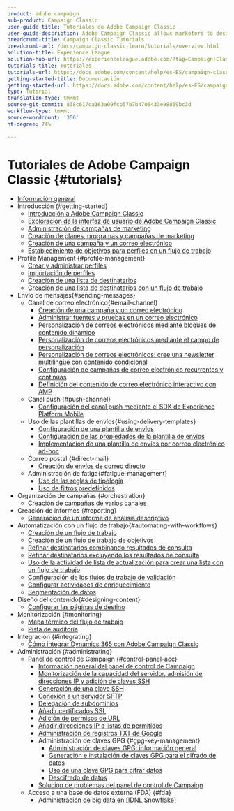 ```yaml
---
product: adobe campaign
sub-product: Campaign Classic
user-guide-title: Tutoriales de Adobe Campaign Classic
user-guide-description: Adobe Campaign Classic allows marketers to design cross-channel customer experiences and provides an environment for visual campaign orchestration, real time interaction management, and cross channel execution.
breadcrumb-title: Campaign Classic Tutorials
breadcrumb-url: /docs/campaign-classic-learn/tutorials/overview.html
solution-title: Experience League
solution-hub-url: https://experienceleague.adobe.com/?tag=Campaign+Classic#recommended/solutions/campaign
tutorials-title: Tutoriales
tutorials-url: https://docs.adobe.com/content/help/es-ES/campaign-classic-learn/tutorials/overview.html
getting-started-title: Documentación
getting-started-url: https://docs.adobe.com/content/help/es-ES/campaign-classic/using/getting-started/starting-with-adobe-campaign/about-adobe-campaign-classic.html
type: Tutorial
translation-type: tm+mt
source-git-commit: 838c617ca163a09fcb57b7b4706433e98869bc3d
workflow-type: tm+mt
source-wordcount: '356'
ht-degree: 74%

---
```



# Tutoriales de Adobe Campaign Classic {#tutorials}

+ [Información general](/help/overview.md)
+ Introducción {#getting-started}
   + [Introducción a Adobe Campaign Classic](/help/getting-started/introduction-to-adobe-campaign-classic.md)
   + [Exploración de la interfaz de usuario de Adobe Campaign Classic](/help/getting-started/exploring-the-adobe-campaign-classic-user-interface.md)
   + [Administración de campañas de marketing](/help/getting-started/managing-marketing-campaigns.md)
   + [Creación de planes, programas y campañas de marketing](/help/getting-started/creating-a-marketing-plan-programs-and-campaigns.md)
   + [Creación de una campaña y un correo electrónico](https://docs.adobe.com/content/help/en/campaign-classic-learn/tutorials/getting-started/creating-a-campaign-and-an-email.html)
   + [Establecimiento de objetivos para perfiles en un flujo de trabajo](/help/getting-started/targeting-profiles-in-a-workflow.md)
+ Profile Management {#profile-management}
   + [Crear y administrar perfiles](/help/profile-management/create-and-manage-profiles.md)
   + [Importación de perfiles](/help/data-management/importing-profiles.md)
   + [Creación de una lista de destinatarios](/help/profile-management/creating-a-list-of-recipients.md)
   + [Creación de una lista de destinatarios con un flujo de trabajo](/help/profile-management/creating-a-list-of-recipients-with-a-workflow.md)
+ Envío de mensajes{#sending-messages}
   + Canal de correo electrónico{#email-channel}
      + [Creación de una campaña y un correo electrónico](/help/getting-started/creating-a-campaign-and-an-email.md)
      + [Administrar fuentes y pruebas en un correo electrónico](/help/sending-messages/managing-seed-and-proofs.md)
      + [Personalización de correos electrónicos mediante bloques de contenido dinámico](/help/sending-messages/email-channel/personalization-with-dynamic-content-blocks.md)
      + [Personalización de correos electrónicos mediante el campo de personalización](/help/sending-messages/email-channel/personalizing-emails-using-personalization-fields.md)
      + [Personalización de correos electrónicos: cree una newsletter multilingüe con contenido condicional](/help/sending-messages/email-channel/personalizing-emails-create-a-multi-lingual-newsletter-using-conditional-content.md)
      + [Configuración de campañas de correo electrónico recurrentes y continuas](/help/sending-messages/recurring-deliveries.md)
      + [Definición del contenido de correo electrónico interactivo con AMP](/help/sending-messages/email-channel/defining-interactive-email-content-with-amp.md)
   + Canal push {#push-channel}
      + [Configuración del canal push mediante el SDK de Experience Platform Mobile](/help/sending-messages/mobile-channel/configure-push-using-aep-mobile-sdk.md)
   + Uso de las plantillas de envíos{#using-delivery-templates}
      + [Configuración de una plantilla de envíos](/help/sending-messages/using-delivery-templates/configuring-a-delivery-template.md)
      + [Configuración de las propiedades de la plantilla de envíos](/help/sending-messages/using-delivery-templates/setting-delivery-template-properties.md)
      + [Implementación de una plantilla de envíos por correo electrónico ad-hoc](/help/sending-messages/using-delivery-templates/deploying-ad-hoc-email-delivery-template.md)
   + Correo postal {#direct-mail}
      + [Creación de envíos de correo directo](/help/sending-messages/direct-mail/creating-direct-mail-deliveries.md)
   + Administración de fatiga{#fatigue-management}
      + [Uso de las reglas de tipología](/help/sending-messages/fatigue-management/typology-rules-for-fatigue-management.md)
      + [Uso de filtros predefinidos](/help/sending-messages/fatigue-management/fatigue-management-using-filters.md)
+ Organización de campañas {#orchestration}
   + [Creación de campañas de varios canales](/help/orchestrating-campaigns/multi-channel-campaigns.md)
+ Creación de informes {#reporting}
   + [Generación de un informe de análisis descriptivo](/help/reporting/generating-a-descriptive-analysis-report.md)
+ Automatización con un flujo de trabajo{#automating-with-workflows}
   + [Creación de un flujo de trabajo](/help/automating-with-workflows/creating-a-workflow.md)
   + [Creación de un flujo de trabajo de objetivos](/help/automating-with-workflows/creating-a-targeting-workflow.md)
   + [Refinar destinatarios combinando resultados de consulta](/help/automating-with-workflows/refining-targets-by-combining-query-results.md)
   + [Refinar destinatarios excluyendo los resultados de consulta](/help/automating-with-workflows/refining-targets-by-excluding-query-results.md)
   + [Uso de la actividad de lista de actualización para crear una lista con un flujo de trabajo](/help/automating-with-workflows/using-the-update-list-activity.md)
   + [Configuración de los flujos de trabajo de validación](/help/automating-with-workflows/validation-flow-configuration.md)
   + [Configurar actividades de enriquecimiento](/help/automating-with-workflows/enrichment-activity.md)
   + [Segmentación de datos](/help/data-management/data-segmentation.md)
+ Diseño del contenido{#designing-content}
   + [Configurar las páginas de destino](/help/designing-content/configure-landingpages.md)
+ Monitorización {#monitoring}
   + [Mapa térmico del flujo de trabajo](/help/monitoring-campaign-classic/workflow-heatmap.md)
   + [Pista de auditoría](/help/monitoring-campaign-classic/audit-trail.md)
+ Integración {#integrating}
   + [Cómo integrar Dynamics 365 con Adobe Campaign Classic](/help/integrations/dynamics365-integration.md)
+ Administración {#administrating}
   + Panel de control de Campaign {#control-panel-acc}
      + [Información general del panel de control de Campaign](/help/monitoring-campaign-classic/control-panel/control-panel-overview.md)
      + [Monitorización de la capacidad del servidor, admisión de direcciones IP y adición de claves SSH](/help/monitoring-campaign-classic/control-panel/monitoring-server-capacity-allow-listing-adding-ssh-key.md)
      + [Generación de una clave SSH](/help/monitoring-campaign-classic/control-panel/generate-ssh-key.md)
      + [Conexión a un servidor SFTP](/help/monitoring-campaign-classic/control-panel/connect-to-sftp-server.md)
      + [Delegación de subdominios](/help/monitoring-campaign-classic/control-panel/subdomain-delegation.md)
      + [Añadir certificados SSL](/help/monitoring-campaign-classic/control-panel/adding-ssl-certificates.md)
      + [Adición de permisos de URL](/help/monitoring-campaign-classic/control-panel/adding-url-permissions.md)
      + [Añadir direcciones IP a listas de permitidos](/help/monitoring-campaign-classic/control-panel/ip-allow-listing.md)
      + [Administración de registros TXT de Google](/help/monitoring-campaign-classic/control-panel/google-txt-record-management.md)
      + Administración de claves GPG {#gpg-key-management}
         + [Administración de claves GPG: información general](/help/monitoring-campaign-classic/control-panel/gpg-key-management/gpg-key-management-overview.md)
         + [Generación e instalación de claves GPG para el cifrado de datos](/help/monitoring-campaign-classic/control-panel/gpg-key-management/generating-and-installing-gpg-keys-for-data-encryption.md)
         + [Uso de una clave GPG para cifrar datos](/help/monitoring-campaign-classic/control-panel/gpg-key-management/using-a-gpg-key-to-encrypt-data.md)
         + [Descifrado de datos](/help/monitoring-campaign-classic/control-panel/gpg-key-management/decrypting-data.md)
      + [Solución de problemas del panel de control de Campaign](/help/monitoring-campaign-classic/control-panel/trouble-shooting.md)
   + Acceso a una base de datos externa (FDA) {#fda}
      + [Administración de big data en [!DNL Snowflake]](/help/administrating/snowflake/big-data-segmentation-on-snowflake.md)

